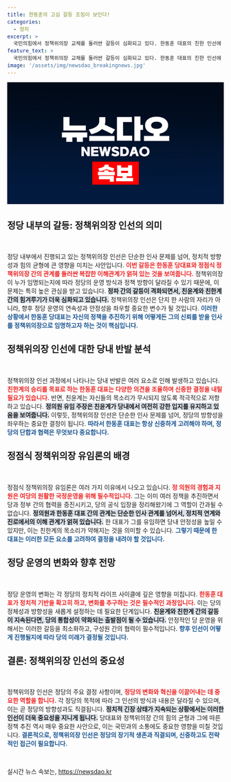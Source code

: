 ```yaml
---
title: 한동훈의 고심 갈등 조짐이 보인다!
categories:
  - 정치
excerpt: >
  국민의힘에서 정책위의장 교체를 둘러싼 갈등이 심화되고 있다. 한동훈 대표의 친한 인선에 반발하는 친윤 지지자들이 정점식 의장에게 압박을 가하며, 당내 긴장감이 고조되고 있다. 과연 어떤 결말이 기다리고 있을까?
feature_text: >
  국민의힘에서 정책위의장 교체를 둘러싼 갈등이 심화되고 있다. 한동훈 대표의 친한 인선에 반발하는 친윤 지지자들이 정점식 의장에게 압박을 가하며, 당내 긴장감이 고조되고 있다. 과연 어떤 결말이 기다리고 있을까?
image: '/assets/img/newsdao_breakingnews.jpg'
---
```


<p><img src="/assets/img/newsdao_breakingnews.jpg" alt="ontimetimes 속보" /></p>

<h2 data-ke-size="size26">정당 내부의 갈등: 정책위의장 인선의 의미</h2>

<p data-ke-size="size16">&nbsp;</p>

<p>정당 내부에서 진행되고 있는 정책위의장 인선은 단순한 인사 문제를 넘어, 정치적 방향성과 힘의 균형에 큰 영향을 미치는 사안입니다. <b><span style="color: #ee2323;">이번 갈등은 한동훈 당대표와 정점식 정책위의장 간의 관계를 둘러싼 복잡한 이해관계가 얽혀 있는 것을 보여줍니다.</span></b> 정책위의장이 누가 임명되는지에 따라 정당의 운영 방식과 정책 방향이 달라질 수 있기 때문에, 이 문제는 특히 높은 관심을 받고 있습니다. <b><span style="background-color: #21538527;">정파 간의 갈등이 격화되면서, 친윤계와 친한계 간의 힘겨루기가 더욱 심화되고 있습니다.</span></b> 정책위의장 인선은 단지 한 사람의 자리가 아니라, 향후 정당 운영의 연속성과 안정성을 좌우할 중요한 변수가 될 것입니다. <b><span style="color: #1a5490;">이러한 상황에서 한동훈 당대표는 자신의 정책을 추진하기 위해 어떻게든 그의 신뢰를 받을 인사를 정책위의장으로 임명하고자 하는 것이 핵심입니다.</span></b></p>

<h2 data-ke-size="size26">정책위의장 인선에 대한 당내 반발 분석</h2>

<p data-ke-size="size16">&nbsp;</p>

<p>정책위의장 인선 과정에서 나타나는 당내 반발은 여러 요소로 인해 발생하고 있습니다. <b><span style="color: #ee2323;">친한계의 승리를 목표로 하는 한동훈 대표는 다양한 의견을 조율하며 신중한 결정을 내릴 필요가 있습니다.</span></b> 반면, 친윤계는 자신들의 목소리가 무시되지 않도록 적극적으로 저항하고 있습니다. <b><span style="background-color: #21538527;">정의원 유임 주장은 친윤계가 당내에서 여전히 강한 입지를 유지하고 있음을 보여줍니다.</span></b> 이렇듯, 정책위의장 인선은 단순한 인사 문제를 넘어, 정당의 방향성을 좌우하는 중요한 결정이 됩니다. <b><span style="color: #1a5490;">따라서 한동훈 대표는 항상 신중하게 고려해야 하며, 정당의 단합과 협력은 무엇보다 중요합니다.</span></b></p>

<h2 data-ke-size="size26">정점식 정책위의장 유임론의 배경</h2>

<p data-ke-size="size16">&nbsp;</p>

<p>정점식 정책위의장 유임론은 여러 가지 이유에서 나오고 있습니다. <b><span style="color: #ee2323;">정 의원의 경험과 지원은 여당의 원활한 국정운영을 위해 필수적입니다.</span></b> 그는 이미 여러 정책을 추진하면서 당과 정부 간의 협력을 증진시키고, 당의 공식 입장을 정리해왔기에 그 역할이 간과될 수 없습니다. <b><span style="background-color: #21538527;">정의원과 한동훈 대표 간의 관계는 단순한 인사 관계를 넘어서, 정치적 연계와 진로에서의 이해 관계가 얽혀 있습니다.</span></b> 한 대표가 그를 유임하면 당내 안정성을 높일 수 있지만, 이는 친한계의 목소리가 약해지는 것을 의미할 수 있습니다. <b><span style="color: #1a5490;">그렇기 때문에 한 대표는 이러한 모든 요소를 고려하여 결정을 내려야 할 것입니다.</span></b></p>

<h2 data-ke-size="size26">정당 운영의 변화와 향후 전망</h2>

<p data-ke-size="size16">&nbsp;</p>

<p>정당 운영의 변화는 각 정당의 정치적 라이프 사이클에 깊은 영향을 미칩니다. <b><span style="color: #ee2323;">한동훈 대표가 정치적 기반을 확고히 하고, 변화를 추구하는 것은 필수적인 과정입니다.</span></b> 이는 당의 정체성과 방향성을 새롭게 설정하는 데 필요한 단계입니다. <b><span style="background-color: #21538527;">친윤계와 친한계 간의 갈등이 지속된다면, 당의 통합성이 약화되는 출발점이 될 수 있습니다.</span></b> 안정적인 당 운영을 위해서는 이러한 갈등을 최소화하고, 구성원 간의 협력이 필수적입니다. <b><span style="color: #1a5490;">향후 인선이 어떻게 진행될지에 따라 당의 미래가 결정될 것입니다.</span></b> </p>

<h2 data-ke-size="size26">결론: 정책위의장 인선의 중요성</h2>

<p data-ke-size="size16">&nbsp;</p>

<p>정책위의장 인선은 정당의 주요 결정 사항이며, <b><span style="color: #ee2323;">정당의 변화와 혁신을 이끌어내는 데 중요한 역할을 합니다.</span></b> 각 정당의 목적에 따라 그 인선의 방식과 내용은 달라질 수 있으며, 이는 곧 정당의 방향성과도 직결됩니다. <b><span style="background-color: #21538527;">정치적 긴장 상태가 지속되는 상황에서는 이러한 인선이 더욱 중요성을 지니게 됩니다.</span></b> 당대표와 정책위의장 간의 힘의 균형과 그에 따른 정책 추진 역시 매우 중요한 사안으로, 이는 국민과의 소통에도 중요한 영향을 미칠 것입니다. <b><span style="color: #1a5490;">결론적으로, 정책위의장 인선은 정당의 장기적 생존과 직결되며, 신중하고도 전략적인 접근이 필요합니다.</span></b> </p>

<p data-ke-size="size16">&nbsp;</p>
실시간 뉴스 속보는, <a href="https://newsdao.kr" rel="dofollow">https://newsdao.kr</a>


